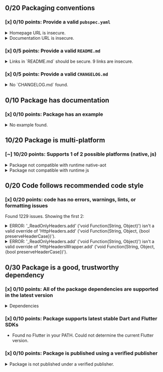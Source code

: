 ## 0/20 Packaging conventions

### [x] 0/10 points: Provide a valid `pubspec.yaml`

<details>
<summary>
Homepage URL is insecure.
</summary>

Update the `homepage` field and use a secure (`https`) URL.
</details>
<details>
<summary>
Documentation URL is insecure.
</summary>

Update the `documentation` field and use a secure (`https`) URL.
</details>

### [x] 0/5 points: Provide a valid `README.md`

<details>
<summary>
Links in `README.md` should be secure. 9 links are insecure.
</summary>

`README.md:2:4`

```
  ╷
2 │ <p><a href="http://rikulo.org/projects/stream">Stream</a> is a Dart web server supporting request routing, filtering, template engine, WebSocket, MVC design pattern and file-based static resources.</p>
  │    ^^^^^^^^^^^^^^^^^^^^^^^^^^^^^^^^^^^^^^^^^^^^
  ╵
```

Use `https` URLs instead.
</details>

### [x] 0/5 points: Provide a valid `CHANGELOG.md`

<details>
<summary>
No `CHANGELOG.md` found.
</summary>

Changelog entries help developers follow the progress of your package. See the [example](https://raw.githubusercontent.com/dart-lang/stagehand/master/templates/package-simple/CHANGELOG.md) generated by `stagehand`.
</details>

## 0/10 Package has documentation

### [x] 0/10 points: Package has an example

<details>
<summary>
No example found.
</summary>

See [package layout](https://dart.dev/tools/pub/package-layout#examples) guidelines on how to add an example.
</details>

## 10/20 Package is multi-platform

### [~] 10/20 points: Supports 1 of 2 possible platforms (**native**, js)

<details>
<summary>
Package not compatible with runtime native-aot
</summary>

Because:
* `package:stream/stream.dart` that imports:
* `package:stream/plugin.dart` that imports:
* `package:rikulo_commons/mirrors.dart` that imports:
* `dart:mirrors`
</details>
<details>
<summary>
Package not compatible with runtime js
</summary>

Because:
* `package:stream/stream.dart` that imports:
* `package:stream/plugin.dart` that imports:
* `package:rikulo_commons/io.dart` that imports:
* `dart:io`
</details>

## 0/20 Code follows recommended code style

### [x] 0/20 points: code has no errors, warnings, lints, or formatting issues

Found 1229 issues. Showing the first 2:

<details>
<summary>
ERROR: '_ReadOnlyHeaders.add' ('void Function(String, Object)') isn't a valid override of 'HttpHeaders.add' ('void Function(String, Object, {bool preserveHeaderCase})').
</summary>

`lib/src/connect_impl.dart:281:8`

```
    ╷
281 │   void add(String name, Object value) {
    │        ^^^
    ╵
```

To reproduce run `dart analyze lib/src/connect_impl.dart`
</details>
<details>
<summary>
ERROR: '_ReadOnlyHeaders.add' ('void Function(String, Object)') isn't a valid override of 'HttpHeadersWrapper.add' ('void Function(String, Object, {bool preserveHeaderCase})').
</summary>

`lib/src/connect_impl.dart:281:8`

```
    ╷
281 │   void add(String name, Object value) {
    │        ^^^
    ╵
```

To reproduce run `dart analyze lib/src/connect_impl.dart`
</details>

## 0/30 Package is a good, trustworthy dependency

### [x] 0/10 points: All of the package dependencies are supported in the latest version

<details>
<summary>
Dependencies
</summary>

|Package|Constraint|Compatible|Latest|
|:-|:-|:-|:-|
|[args]|any|1.6.0|1.6.0|
|[charcode]|any|1.1.3|1.1.3|
|[http]|any|0.12.1|0.12.1|
|[logging]|any|0.11.4|0.11.4|
|[path]|any|1.7.0|1.7.0|
|[rikulo_commons]|any|4.1.3|4.1.3|
|**Transitive dependencies**|
|[collection]|-|1.14.13|1.14.13|
|[http_parser]|-|3.1.4|3.1.4|
|[meta]|-|1.2.1|1.2.1|
|[mime]|-|0.9.6+3|0.9.6+3|
|[pedantic]|-|1.9.1|1.9.1|
|[source_span]|-|1.7.0|1.7.0|
|[string_scanner]|-|1.0.5|1.0.5|
|[term_glyph]|-|1.1.0|1.1.0|
|[typed_data]|-|1.2.0|1.2.0|

To reproduce run `pub outdated --no-dev-dependencies --up-to-date`.

[args]: https://pub.dev/packages/args
[charcode]: https://pub.dev/packages/charcode
[http]: https://pub.dev/packages/http
[logging]: https://pub.dev/packages/logging
[path]: https://pub.dev/packages/path
[rikulo_commons]: https://pub.dev/packages/rikulo_commons
[collection]: https://pub.dev/packages/collection
[http_parser]: https://pub.dev/packages/http_parser
[meta]: https://pub.dev/packages/meta
[mime]: https://pub.dev/packages/mime
[pedantic]: https://pub.dev/packages/pedantic
[source_span]: https://pub.dev/packages/source_span
[string_scanner]: https://pub.dev/packages/string_scanner
[term_glyph]: https://pub.dev/packages/term_glyph
[typed_data]: https://pub.dev/packages/typed_data

</details>

### [x] 0/10 points: Package supports latest stable Dart and Flutter SDKs

* Found no Flutter in your PATH. Could not determine the current Flutter version.

### [x] 0/10 points: Package is published using a verified publisher

<details>
<summary>
Package is not published under a verified publisher.
</summary>

See https://dart.dev/tools/pub/verified-publishers for more information.
</details>